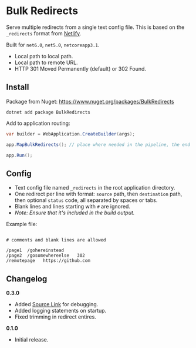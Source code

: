 # Bulk Redirects

Serve multiple redirects from a single text config file. This is based on the `_redirects` format from [Netlify](https://docs.netlify.com/routing/redirects/#syntax-for-the-redirects-file).

Built for `net6.0`, `net5.0`, `netcoreapp3.1`.

-   Local path to local path.
-   Local path to remote URL.
-   HTTP 301 Moved Permanently (default) or 302 Found.

## Install

Package from Nuget: https://www.nuget.org/packages/BulkRedirects

```
dotnet add package BulkRedirects
```

Add to application routing:

```csharp
var builder = WebApplication.CreateBuilder(args);

app.MapBulkRedirects(); // place where needed in the pipeline, the end is recommeneded to avoid interfering with other routes

app.Run();
```

## Config

-   Text config file named `_redirects` in the root application directory.
-   One redirect per line with format: `source` path, then `destination` path, then optional `status` code, all separated by spaces or tabs.
-   Blank lines and lines starting with `#` are ignored.
-   _Note: Ensure that it's included in the build output._

Example file:

```

# comments and blank lines are allowed

/page1  /gohereinstead
/page2  /gosomewhereelse   302
/remotepage   https://github.com

```

## Changelog

**0.3.0**

-   Added [Source Link](https://docs.microsoft.com/en-us/dotnet/standard/library-guidance/sourcelink) for debugging.
-   Added logging statements on startup.
-   Fixed trimming in redirect entires.

**0.1.0**

-   Initial release.
